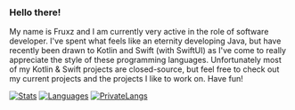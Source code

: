 ### Hello there!

My name is Fruxz and I am currently very active in the role of software developer. I've spent what feels like an eternity developing Java, but have recently been drawn to Kotlin and Swift (with SwiftUI) as I've come to really appreciate the style of these programming languages. Unfortunately most of my Kotlin & Swift projects are closed-source, but feel free to check out my current projects and the projects I like to work on. Have fun!

[![Stats](https://github-readme-stats.codestackr.vercel.app/api?username=TheFruxz&show_icons=true&hide_border=true&hide_title=true&include_all_commits=true&count_private=true&bg_color=0d1117&text_color=f0f6fc&hide_border=true)](https://github.com/TheFruxz/)
[![Languages](https://github-readme-stats.vercel.app/api/top-langs/?username=TheFruxz&hide_title=true&bg_color=0d1117&text_color=f0f6fc&hide_border=true)](https://github.com/TheFruxz/)
[![PrivateLangs](https://wakatime.com/share/@9f9c0deb-ba53-4ffe-ae44-938216c1f1b1/1b18479d-5b71-4fb0-926b-952db72ca997.svg
)](https://github.com/TheFruxz/)
